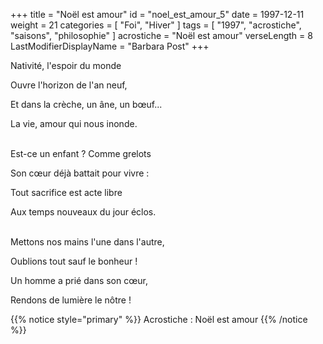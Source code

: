 +++
title = "Noël est amour"
id = "noel_est_amour_5"
date = 1997-12-11
weight = 21
categories = [ "Foi", "Hiver" ]
tags = [ "1997", "acrostiche", "saisons", "philosophie" ]
acrostiche = "Noël est amour"
verseLength = 8
LastModifierDisplayName = "Barbara Post"
+++

Nativité, l'espoir du monde

Ouvre l'horizon de l'an neuf,

Et dans la crèche, un âne, un bœuf...

La vie, amour qui nous inonde.

 \
Est-ce un enfant ? Comme grelots

Son cœur déjà battait pour vivre :

Tout sacrifice est acte libre

Aux temps nouveaux du jour éclos.

 \
Mettons nos mains l'une dans l'autre,

Oublions tout sauf le bonheur !

Un homme a prié dans son cœur,

Rendons de lumière le nôtre !

{{% notice style="primary" %}}
Acrostiche : Noël est amour
{{% /notice %}}
